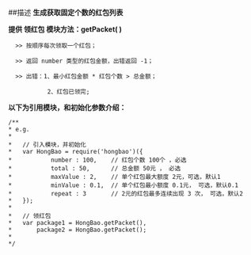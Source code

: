 ##描述
 __生成获取固定个数的红包列表__

 __提供 领红包 模块方法：getPacket( )__

      >> 按顺序每次领取一个红包；

	  >> 返回 number 类型的红包金额，出错返回 -1；

	  >> 出错：1、最小红包金额 * 红包个数 > 总金额；

               2、红包已领完;

 __以下为引用模块，和初始化参数介绍：__

```
/**
* e.g. 
*
*   // 引入模块，并初始化
*	var HongBao = require('hongbao')({
*			number : 100,    // 红包个数 100个 ，必选
*			total : 50,      // 总金额 50元 ， 必选
*			maxValue : 2,    // 单个红包最大额度 2元，可选，默认1
*			minValue : 0.1,  // 单个红包最小额度 0.1元， 可选，默认0.1
*			repeat : 3       // 2元的红包最多连续出现 3 次， 可选，默认2
*	});
*   
*   // 领红包
*   var package1 = HongBao.getPacket(),
*		package2 = HongBao.getPacket();
*
*/
```